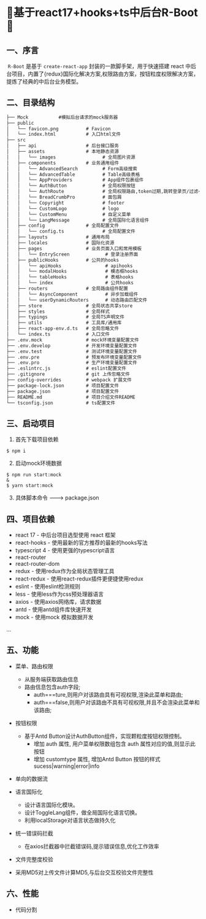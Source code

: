 # 🎉基于react17+hooks+ts中后台R-Boot🎉
## 一、序言
​		`R-Boot` 是基于 `create-react-app` 封装的一款脚手架，用于快速搭建 react 中后台项目，内置了{redux}国际化解决方案,权限路由方案，按钮粒度权限解决方案，提炼了经典的中后台业务模型。


## 二、目录结构
```html
├── Mock           #模拟后台请求的mock服务器
├── public
│   └── favicon.png          # Favicon
│   └── index.html           # 入口html文件
├── src
│   ├── api                  # 后台接口服务
│   ├── assets               # 本地静态资源
│   │   └── images                 # 全局图片资源
│   ├── components           # 业务通用组件
│   │   └── AdvancedSearch         # Form高级搜索
│   │   └── AdvancedTable          # Table高级表格
│   │   └── AppProviders           # App组件包裹组件
│   │   └── AuthButton             # 全局权限按钮
│   │   └── AuthRoute              # 全局权限路由,token过期,跳转登录页/过滤一些特定的路由
│   │   └── BreadCrumbPro          # 面包屑
│   │   └── Copyright              # footer
│   │   └── CustomLogo             # logo
│   │   └── CustomMenu             # 自定义菜单
│   │   └── LangMessage            # 全局国际化语言组件
│   ├── config               # 全局配置文件
│   │   └── config.ts              # 全局配置文件
│   ├── layouts              # 通用布局
│   ├── locales              # 国际化资源
│   ├── pages                # 业务页面入口和常用模板
│   │   └── EntryScreen             # 登录注册界面
│   ├── publicHooks          # 公共的hooks
│   │   └── apiHooks                # apihooks
│   │   └── modalHooks              # 模态框hooks
│   │   └── tableHooks              # 表格hooks
│   │   └── index                   # 公共hooks
│   ├── routers              # 全局路由组件配置
│   │   └── AsyncComponent          # 异步加载组件
│   │   └── userDynamicRouters      # 动态路由匹配文件
│   ├── store                # 全局状态共享store
│   ├── styles               # 全局样式
│   ├── typings              # 全局TS声明文件
│   ├── utils                # 工具库/通用库
│   ├── react-app-env.d.ts   # 全局忽略文件
│   └── index.ts             # 入口文件
├── .env.mock                # mock环境变量配置文件
├── .env.develop             # 开发环境变量配置文件
├── .env.test                # 测试环境变量配置文件
├── .env.pre                 # 预发布环境变量配置文件
├── .env.pro                 # 生产环境变量配置文件
├── .eslintrc.js             # eslint配置文件
├── .gitignore            	 # git 上传忽略文件
├── config-overrides         # webpack 扩展文件
├── package-lock.json        # 项目配置文件
├── package.json             # 项目配置文件
├── README.md                # 项目介绍文件README
└── tsconfig.json            # ts配置文件
```
## 三、启动项目
1.  首先下载项目依赖
```
$ npm i
```
2.  启动mock环境数据
```
$ npm run start:mock
&
$ yarn start:mock
```
3.  具体脚本命令 ---> package.json


## 四、项目依赖

- react 17  -  中后台项目选型使用 react 框架
- react-hooks  -  使用最新的官方推荐的最新的hooks写法
- typescript 4  -  使用更强的typescript语言
- react-router
- react-router-dom
- redux  -  使用redux作为全局状态管理工具
- react-redux  -  使用react-redux插件更便捷使用redux
- eslint  -  使用eslint检测规则
- less  -  使用less作为css预处理器语言
- axios  -  使用axios网络库，请求数据
- antd  -  使用antd组件库快速开发
- mock  -  使用mock 模拟数据开发

...
## 五、功能

- 菜单、路由权限
  - 从服务端获取路由信息
  - 路由信息包含auth字段;
    - auth===ture,则用户对该路由具有可视权限,渲染此菜单和路由;
    - auth===false,则用户对该路由不具有可视权限,并且不会渲染此菜单和该路由;

- 按钮权限

  - 基于Antd Button设计AuthButton组件，实现颗粒度按钮权限控制。
    - 增加 auth 属性, 用户菜单权限数组包含 auth 属性对应的值,则显示此按钮
    - 增加 customtype 属性, 增加Antd Button 按钮的样式  sucess|warning|error|info

- 单向的数据流

- 语言国际化
  - 设计语言国际化模块。
  - 设计ToggleLang组件，做全局国际化语言切换。
  - 利用localStorage对语言状态做持久化

- 统一错误码拦截
  - 在axios拦截器中拦截错误码,提示错误信息,优化工作效率

- 文件完整度校验
 - 采用MD5对上传文件计算MD5,与后台交互校验文件完整性

## 六、性能
- 代码分割

